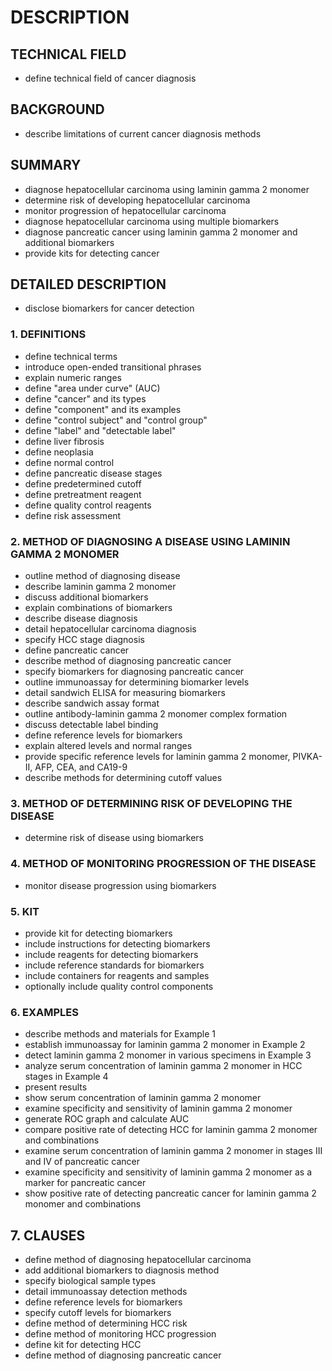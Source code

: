 # DESCRIPTION

## TECHNICAL FIELD

- define technical field of cancer diagnosis

## BACKGROUND

- describe limitations of current cancer diagnosis methods

## SUMMARY

- diagnose hepatocellular carcinoma using laminin gamma 2 monomer
- determine risk of developing hepatocellular carcinoma
- monitor progression of hepatocellular carcinoma
- diagnose hepatocellular carcinoma using multiple biomarkers
- diagnose pancreatic cancer using laminin gamma 2 monomer and additional biomarkers
- provide kits for detecting cancer

## DETAILED DESCRIPTION

- disclose biomarkers for cancer detection

### 1. DEFINITIONS

- define technical terms
- introduce open-ended transitional phrases
- explain numeric ranges
- define "area under curve" (AUC)
- define "cancer" and its types
- define "component" and its examples
- define "control subject" and "control group"
- define "label" and "detectable label"
- define liver fibrosis
- define neoplasia
- define normal control
- define pancreatic disease stages
- define predetermined cutoff
- define pretreatment reagent
- define quality control reagents
- define risk assessment

### 2. METHOD OF DIAGNOSING A DISEASE USING LAMININ GAMMA 2 MONOMER

- outline method of diagnosing disease
- describe laminin gamma 2 monomer
- discuss additional biomarkers
- explain combinations of biomarkers
- describe disease diagnosis
- detail hepatocellular carcinoma diagnosis
- specify HCC stage diagnosis
- define pancreatic cancer
- describe method of diagnosing pancreatic cancer
- specify biomarkers for diagnosing pancreatic cancer
- outline immunoassay for determining biomarker levels
- detail sandwich ELISA for measuring biomarkers
- describe sandwich assay format
- outline antibody-laminin gamma 2 monomer complex formation
- discuss detectable label binding
- define reference levels for biomarkers
- explain altered levels and normal ranges
- provide specific reference levels for laminin gamma 2 monomer, PIVKA-II, AFP, CEA, and CA19-9
- describe methods for determining cutoff values

### 3. METHOD OF DETERMINING RISK OF DEVELOPING THE DISEASE

- determine risk of disease using biomarkers

### 4. METHOD OF MONITORING PROGRESSION OF THE DISEASE

- monitor disease progression using biomarkers

### 5. KIT

- provide kit for detecting biomarkers
- include instructions for detecting biomarkers
- include reagents for detecting biomarkers
- include reference standards for biomarkers
- include containers for reagents and samples
- optionally include quality control components

### 6. EXAMPLES

- describe methods and materials for Example 1
- establish immunoassay for laminin gamma 2 monomer in Example 2
- detect laminin gamma 2 monomer in various specimens in Example 3
- analyze serum concentration of laminin gamma 2 monomer in HCC stages in Example 4
- present results
- show serum concentration of laminin gamma 2 monomer
- examine specificity and sensitivity of laminin gamma 2 monomer
- generate ROC graph and calculate AUC
- compare positive rate of detecting HCC for laminin gamma 2 monomer and combinations
- examine serum concentration of laminin gamma 2 monomer in stages III and IV of pancreatic cancer
- examine specificity and sensitivity of laminin gamma 2 monomer as a marker for pancreatic cancer
- show positive rate of detecting pancreatic cancer for laminin gamma 2 monomer and combinations

## 7. CLAUSES

- define method of diagnosing hepatocellular carcinoma
- add additional biomarkers to diagnosis method
- specify biological sample types
- detail immunoassay detection methods
- define reference levels for biomarkers
- specify cutoff levels for biomarkers
- define method of determining HCC risk
- define method of monitoring HCC progression
- define kit for detecting HCC
- define method of diagnosing pancreatic cancer

